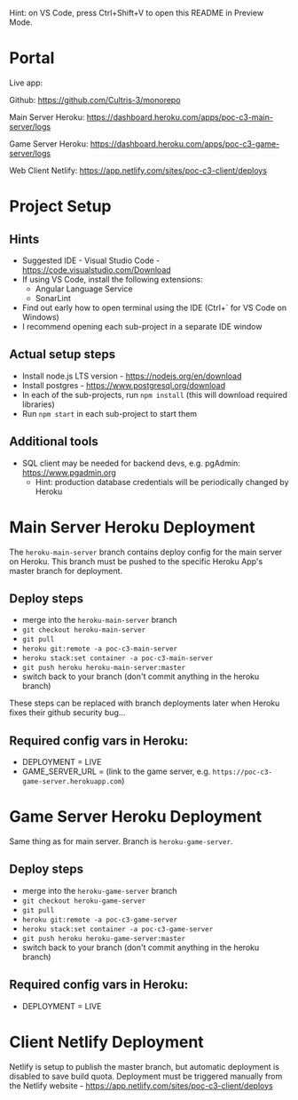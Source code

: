 
Hint: on VS Code, press Ctrl+Shift+V to open this README in Preview Mode.

# Portal

Live app: 

Github: https://github.com/Cultris-3/monorepo

Main Server Heroku: https://dashboard.heroku.com/apps/poc-c3-main-server/logs

Game Server Heroku: https://dashboard.heroku.com/apps/poc-c3-game-server/logs

Web Client Netlify: https://app.netlify.com/sites/poc-c3-client/deploys

# Project Setup

## Hints
- Suggested IDE - Visual Studio Code - https://code.visualstudio.com/Download
- If using VS Code, install the following extensions:
  - Angular Language Service
  - SonarLint
- Find out early how to open terminal using the IDE (Ctrl+` for VS Code on Windows)
- I recommend opening each sub-project in a separate IDE window

## Actual setup steps
- Install node.js LTS version - https://nodejs.org/en/download
- Install postgres - https://www.postgresql.org/download
- In each of the sub-projects, run `npm install` (this will download required libraries)
- Run `npm start` in each sub-project to start them

## Additional tools
- SQL client may be needed for backend devs, e.g. pgAdmin: https://www.pgadmin.org
  - Hint: production database credentials will be periodically changed by Heroku

# Main Server Heroku Deployment

The `heroku-main-server` branch contains deploy config for the main server on Heroku. This branch must be pushed to the specific Heroku App's master branch for deployment.

## Deploy steps

- merge into the `heroku-main-server` branch
- `git checkout heroku-main-server`
- `git pull`
- `heroku git:remote -a poc-c3-main-server`
- `heroku stack:set container -a poc-c3-main-server`
- `git push heroku heroku-main-server:master`
- switch back to your branch (don't commit anything in the heroku branch)

These steps can be replaced with branch deployments later when Heroku fixes their github security bug...

## Required config vars in Heroku:

- DEPLOYMENT = LIVE
- GAME_SERVER_URL = (link to the game server, e.g. `https://poc-c3-game-server.herokuapp.com`)

# Game Server Heroku Deployment

Same thing as for main server. Branch is `heroku-game-server`.

## Deploy steps

- merge into the `heroku-game-server` branch
- `git checkout heroku-game-server`
- `git pull`
- `heroku git:remote -a poc-c3-game-server`
- `heroku stack:set container -a poc-c3-game-server`
- `git push heroku heroku-game-server:master`
- switch back to your branch (don't commit anything in the heroku branch)

## Required config vars in Heroku:

- DEPLOYMENT = LIVE

# Client Netlify Deployment

Netlify is setup to publish the master branch, but automatic deployment is disabled to save build quota. Deployment must be triggered manually from the Netlify website - https://app.netlify.com/sites/poc-c3-client/deploys
